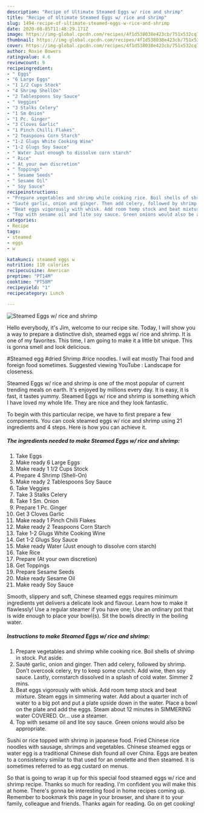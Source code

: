 ```yaml
---
description: "Recipe of Ultimate Steamed Eggs w/ rice and shrimp"
title: "Recipe of Ultimate Steamed Eggs w/ rice and shrimp"
slug: 1494-recipe-of-ultimate-steamed-eggs-w-rice-and-shrimp
date: 2020-08-05T11:48:29.171Z
image: https://img-global.cpcdn.com/recipes/4f1d538038e423cb/751x532cq70/steamed-eggs-w-rice-and-shrimp-recipe-main-photo.jpg
thumbnail: https://img-global.cpcdn.com/recipes/4f1d538038e423cb/751x532cq70/steamed-eggs-w-rice-and-shrimp-recipe-main-photo.jpg
cover: https://img-global.cpcdn.com/recipes/4f1d538038e423cb/751x532cq70/steamed-eggs-w-rice-and-shrimp-recipe-main-photo.jpg
author: Roxie Bowers
ratingvalue: 4.6
reviewcount: 9
recipeingredient:
- " Eggs"
- "6 Large Eggs"
- "1 1/2 Cups Stock"
- "4 Shrimp ShellOn"
- "2 Tablespoons Soy Sauce"
- " Veggies"
- "3 Stalks Celery"
- "1 Sm Onion"
- "1 Pc. Ginger"
- "3 Cloves Garlic"
- "1 Pinch Chilli Flakes"
- "2 Teaspoons Corn Starch"
- "1-2 Glugs White Cooking Wine"
- "1-2 Glugs Soy Sauce"
- " Water Just enough to dissolve corn starch"
- " Rice"
- " At your own discretion"
- " Toppings"
- " Sesame Seeds"
- " Sesame Oil"
- " Soy Sauce"
recipeinstructions:
- "Prepare vegetables and shrimp while cooking rice. Boil shells of shrimp in stock. Put aside."
- "Sauté garlic, onion and ginger. Then add celery, followed by shrimp. Don’t overcook celery, try to keep some crunch. Add wine, then soy sauce. Lastly, cornstarch dissolved in a splash of cold water. Simmer 2 mins."
- "Beat eggs vigorously with whisk. Add room temp stock and beat mixture. Steam eggs in simmering water. Add about a quarter inch of water to a big pot and put a plate upside down in the water. Place a bowl on the plate and add the eggs. Steam about 12 minutes in SIMMERING water COVERED. Or... use a steamer."
- "Top with sesame oil and lite soy sauce. Green onions would also be appropriate."
categories:
- Recipe
tags:
- steamed
- eggs
- w

katakunci: steamed eggs w 
nutrition: 110 calories
recipecuisine: American
preptime: "PT14M"
cooktime: "PT58M"
recipeyield: "1"
recipecategory: Lunch

---
```



![Steamed Eggs w/ rice and shrimp](https://img-global.cpcdn.com/recipes/4f1d538038e423cb/751x532cq70/steamed-eggs-w-rice-and-shrimp-recipe-main-photo.jpg)

Hello everybody, it's Jim, welcome to our recipe site. Today, I will show you a way to prepare a distinctive dish, steamed eggs w/ rice and shrimp. It is one of my favorites. This time, I am going to make it a little bit unique. This is gonna smell and look delicious.

#Steamed egg #dried Shrimp #rice noodles. I will eat mostly Thai food and foreign food sometimes. Suggested viewing YouTube : Landscape for closeness.

Steamed Eggs w/ rice and shrimp is one of the most popular of current trending meals on earth. It's enjoyed by millions every day. It is easy, it is fast, it tastes yummy. Steamed Eggs w/ rice and shrimp is something which I have loved my whole life. They are nice and they look fantastic.


To begin with this particular recipe, we have to first prepare a few components. You can cook steamed eggs w/ rice and shrimp using 21 ingredients and 4 steps. Here is how you can achieve it.

<!--inarticleads1-->

##### The ingredients needed to make Steamed Eggs w/ rice and shrimp:

1. Take  Eggs
1. Make ready 6 Large Eggs
1. Make ready 1 1/2 Cups Stock
1. Prepare 4 Shrimp (Shell-On)
1. Make ready 2 Tablespoons Soy Sauce
1. Take  Veggies
1. Take 3 Stalks Celery
1. Take 1 Sm. Onion
1. Prepare 1 Pc. Ginger
1. Get 3 Cloves Garlic
1. Make ready 1 Pinch Chilli Flakes
1. Make ready 2 Teaspoons Corn Starch
1. Take 1-2 Glugs White Cooking Wine
1. Get 1-2 Glugs Soy Sauce
1. Make ready  Water (Just enough to dissolve corn starch)
1. Take  Rice
1. Prepare  (At your own discretion)
1. Get  Toppings
1. Prepare  Sesame Seeds
1. Make ready  Sesame Oil
1. Make ready  Soy Sauce


Smooth, slippery and soft, Chinese steamed eggs requires minimum ingredients yet delivers a delicate look and flavour. Learn how to make it flawlessly! Use a regular steamer if you have one; Use an ordinary pot that is wide enough to place your bowl(s). Sit the bowls directly in the boiling water. 

<!--inarticleads2-->

##### Instructions to make Steamed Eggs w/ rice and shrimp:

1. Prepare vegetables and shrimp while cooking rice. Boil shells of shrimp in stock. Put aside.
1. Sauté garlic, onion and ginger. Then add celery, followed by shrimp. Don’t overcook celery, try to keep some crunch. Add wine, then soy sauce. Lastly, cornstarch dissolved in a splash of cold water. Simmer 2 mins.
1. Beat eggs vigorously with whisk. Add room temp stock and beat mixture. Steam eggs in simmering water. Add about a quarter inch of water to a big pot and put a plate upside down in the water. Place a bowl on the plate and add the eggs. Steam about 12 minutes in SIMMERING water COVERED. Or... use a steamer.
1. Top with sesame oil and lite soy sauce. Green onions would also be appropriate.


Sushi or rice topped with shrimp in japanese food. Fried Chinese rice noodles with sausage, shrimps and vegetables. Chinese steamed eggs or water egg is a traditional Chinese dish found all over China. Eggs are beaten to a consistency similar to that used for an omelette and then steamed. It is sometimes referred to as egg custard on menus. 

So that is going to wrap it up for this special food steamed eggs w/ rice and shrimp recipe. Thanks so much for reading. I'm confident you will make this at home. There's gonna be interesting food in home recipes coming up. Remember to bookmark this page in your browser, and share it to your family, colleague and friends. Thanks again for reading. Go on get cooking!
